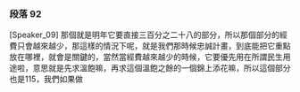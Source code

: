 ### 段落 92

[Speaker_09] 那個就是明年它要直接三百分之二十八的部分，所以那個部分的經費只會越來越少，那這樣的情況下呢，就是我們那時候忠誠計畫，到底能把它重點放在哪裡，就會是關鍵的，當然當經費越來越少的時候，它要優先用在所謂民生用途啦，意思就是先求溫飽嘛，再求這個溫飽之餘的一個錦上添花嘛，所以這個部分也是115，我們如果做